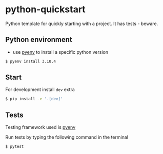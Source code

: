 # python-quickstart

Python template for quickly starting with a project. It has tests - beware.

## Python environment

- use [pyenv](https://github.com/pyenv/pyenv) to install a specific python version

```bash
$ pyenv install 3.10.4
```

## Start

For development install `dev` extra

```bash
$ pip install -e '.[dev]'
```

## Tests

Testing framework used is [pyenv](https://docs.pytest.org/en/7.2.x/)

Run tests by typing the following command in the terminal

```bash
$ pytest
```
